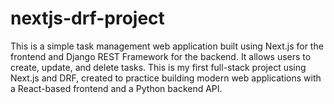 # nextjs-drf-project
This is a simple task management web application built using Next.js for the frontend and Django REST Framework for the backend. It allows users to create, update, and delete tasks.  This is my first full-stack project using Next.js and DRF, created to practice building modern web applications with a React-based frontend and a Python backend API.
